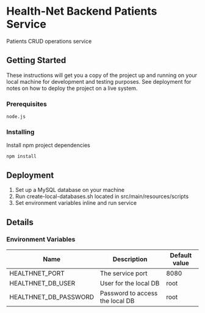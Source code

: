 # Health-Net Backend Patients Service

Patients CRUD operations service

## Getting Started

These instructions will get you a copy of the project up and running on your local machine for development and testing purposes. See deployment for notes on how to deploy the project on a live system.

### Prerequisites

```
node.js
```

### Installing

Install npm project dependencies
```
npm install
```

## Deployment

1. Set up a MySQL database on your machine
2. Run create-local-databases.sh located in src/main/resources/scripts
3. Set environment variables inline and run service

## Details
### Environment Variables
| Name                  | Description                     | Default value |
|-----------------------|---------------------------------|---------------|
| HEALTHNET_PORT        | The service port                | 8080          |
| HEALTHNET_DB_USER     | User for the local DB           | root          |
| HEALTHNET_DB_PASSWORD | Password to access the local DB | root          |
